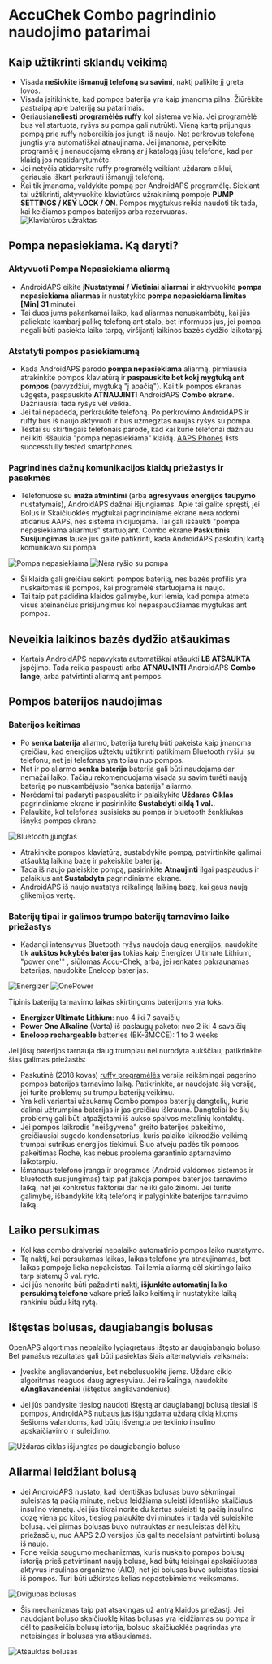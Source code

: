 # AccuChek Combo pagrindinio naudojimo patarimai

## Kaip užtikrinti sklandų veikimą

* Visada **nešiokite išmanujį telefoną su savimi**, naktį palikite jį greta lovos.
* Visada įsitikinkite, kad pompos baterija yra kaip įmanoma pilna. Žiūrėkite pastraipą apie bateriją su patarimais.
* Geriausia**neliesti programėlės ruffy** kol sistema veikia. Jei programėlė bus vėl startuota, ryšys su pompa gali nutrūkti. Vieną kartą prijungus pompą prie ruffy nebereikia jos jungti iš naujo. Net perkrovus telefoną jungtis yra automatiškai atnaujinama. Jei įmanoma, perkelkite programėlę į nenaudojamą ekraną ar į katalogą jūsų telefone, kad per klaidą jos neatidarytumėte.
* Jei netyčia atidarysite ruffy programėlę veikiant uždaram ciklui, geriausia iškart perkrauti išmanųjį telefoną.
* Kai tik įmanoma, valdykite pompą per AndroidAPS programėlę. Siekiant tai užtikrinti, aktyvuokite klaviatūros užrakinimą pompoje **PUMP SETTINGS / KEY LOCK / ON**. Pompos mygtukus reikia naudoti tik tada, kai keičiamos pompos baterijos arba rezervuaras. ![Klaviatūros užraktas](../images/combo/combo-tips-keylock.png)

## Pompa nepasiekiama. Ką daryti?

### Aktyvuoti Pompa Nepasiekiama aliarmą

* AndroidAPS eikite į**Nustatymai / Vietiniai aliarmai** ir aktyvuokite **pompa nepasiekiama aliarmas** ir nustatykite **pompa nepasiekiama limitas [Min]** **31** minutei. 
* Tai duos jums pakankamai laiko, kad aliarmas nenuskambėtų, kai jūs paliekate kambarį palikę telefoną ant stalo, bet informuos jus, jei pompa negali būti pasiekta laiko tarpą, viršijantį laikinos bazės dydžio laikotarpį.

### Atstatyti pompos pasiekiamumą

* Kada AndroidAPS parodo **pompa nepasiekiama** aliarmą, pirmiausia atrakinkite pompos klaviatūrą ir **paspauskite bet kokį mygtuką ant pompos** (pavyzdžiui, mygtuką "į apačią"). Kai tik pompos ekranas užgęsta, paspauskite **ATNAUJINTI** AndroidAPS **Combo ekrane**. Dažniausiai tada ryšys vėl veikia.
* Jei tai nepadeda, perkraukite telefoną. Po perkrovimo AndroidAPS ir ruffy bus iš naujo aktyvuoti ir bus užmegztas naujas ryšys su pompa.
* Testai su skirtingais telefonais parodė, kad kai kurie telefonai dažniau nei kiti iššaukia "pompa nepasiekiama" klaidą. [AAPS Phones](https://docs.google.com/spreadsheets/d/1gZAsN6f0gv6tkgy9EBsYl0BQNhna0RDqA9QGycAqCQc/edit) lists successfully tested smartphones. 

### Pagrindinės dažnų komunikacijos klaidų priežastys ir pasekmės

* Telefonuose su **maža atmintimi** (arba **agresyvaus energijos taupymo** nustatymais), AndroidAPS dažnai išjungiamas. Apie tai galite spręsti, jei Bolus ir Skaičiuoklės mygtukai pagrindiniame ekrane nėra rodomi atidarius AAPS, nes sistema inicijuojama. Tai gali iššaukti "pompa nepasiekiama aliarmus" startuojant. Combo ekrane **Paskutinis Susijungimas** lauke jūs galite patikrinti, kada AndroidAPS paskutinį kartą komunikavo su pompa. 

![Pompa nepasiekiama](../images/combo/combo-tips-pump-unreachable.png) ![Nėra ryšio su pompa](../images/combo/combo-tips-no-connection-to-pump.png)

* Ši klaida gali greičiau sekinti pompos bateriją, nes bazės profilis yra nuskaitomas iš pompos, kai programėlė startuojama iš naujo.
* Tai taip pat padidina klaidos galimybę, kuri lemia, kad pompa atmeta visus ateinančius prisijungimus kol nepaspaudžiamas mygtukas ant pompos. 

## Neveikia laikinos bazės dydžio atšaukimas

* Kartais AndroidAPS nepavyksta automatiškai atšaukti **LB ATŠAUKTA** įspėjimo. Tada reikia paspausti arba **ATNAUJINTI** AndroidAPS **Combo lange**, arba patvirtinti aliarmą ant pompos.

## Pompos baterijos naudojimas

### Baterijos keitimas

* Po **senka baterija** aliarmo, baterija turėtų būti pakeista kaip įmanoma greičiau, kad energijos užtektų užtikrinti patikimam Bluetooth ryšiui su telefonu, net jei telefonas yra toliau nuo pompos.
* Net ir po aliarmo **senka baterija** baterija gali būti naudojama dar nemažai laiko. Tačiau rekomenduojama visada su savim turėti naują bateriją po nuskambėjusio "senka baterija" aliarmo.
* Norėdami tai padaryti paspauskite ir palaikykite **Uždaras Ciklas** pagrindiniame ekrane ir pasirinkite **Sustabdyti ciklą 1 val.**. 
* Palaukite, kol telefonas susisieks su pompa ir bluetooth ženkliukas išnyks pompos ekrane.

![Bluetooth įjungtas](../images/combo/combo-tips-compo.png)

* Atrakinkite pompos klaviatūrą, sustabdykite pompą, patvirtinkite galimai atšauktą laikiną bazę ir pakeiskite bateriją.
* Tada iš naujo paleiskite pompą, pasirinkite **Atnaujinti** ilgai paspaudus ir palaikius ant **Sustabdyta** pagrindiniame ekrane.
* AndroidAPS iš naujo nustatys reikalingą laikiną bazę, kai gaus naują glikemijos vertę. 

### Baterijų tipai ir galimos trumpo baterijų tarnavimo laiko priežastys

* Kadangi intensyvus Bluetooth ryšys naudoja daug energijos, naudokite tik **aukštos kokybės baterijas** tokias kaip Energizer Ultimate Lithium, "power one'" , siūlomas Accu-Chek, arba, jei renkatės pakraunamas baterijas, naudokite Eneloop baterijas. 

![Energizer](../images/combo/combo-tips-energizer.jpg) ![OnePower](../images/combo/combo-tips-power-one.png)

Tipinis baterijų tarnavimo laikas skirtingoms baterijoms yra toks:

* **Energizer Ultimate Lithium**: nuo 4 iki 7 savaičių
* **Power One Alkaline** (Varta) iš paslaugų paketo: nuo 2 iki 4 savaičių
* **Eneloop rechargeable** batteries (BK-3MCCE): 1 to 3 weeks

Jei jūsų baterijos tarnauja daug trumpiau nei nurodyta aukščiau, patikrinkite šias galimas priežastis:

* Paskutinė (2018 kovas) [ruffy programėlės](https://github.com/MilosKozak/ruffy) versija reikšmingai pagerino pompos baterijos tarnavimo laiką. Patikrinkite, ar naudojate šią versiją, jei turite problemų su trumpu baterijų veikimu.
* Yra keli variantai užsukamų Combo pompos baterijų dangtelių, kurie dalinai užtrumpina baterijas ir jas greičiau iškrauna. Dangteliai be šių problemų gali būti atpažįstami iš aukso spalvos metalinių kontaktų.
* Jei pompos laikrodis "neišgyvena" greito baterijos pakeitimo, greičiausiai sugedo kondensatorius, kuris palaiko laikrodžio veikimą trumpai sutrikus energijos tiekimui. Šiuo atveju padės tik pompos pakeitimas Roche, kas nebus problema garantinio aptarnavimo laikotarpiu. 
* Išmanaus telefono įranga ir programos (Android valdomos sistemos ir bluetooth susijungimas) taip pat įtakoja pompos baterijos tarnavimo laiką, net jei konkretūs faktoriai dar ne iki galo žinomi. Jei turite galimybę, išbandykite kitą telefoną ir palyginkite baterijos tarnavimo laiką.

## Laiko persukimas

* Kol kas combo draiveriai nepalaiko automatinio pompos laiko nustatymo.
* Tą naktį, kai persukamas laikas, laikas telefone yra atnaujinamas, bet laikas pompoje lieka nepakeistas. Tai lemia aliarmą dėl skirtingo laiko tarp sistemų 3 val. ryto.
* Jei jūs nenorite būti pažadinti naktį, **išjunkite automatinį laiko persukimą telefone** vakare prieš laiko keitimą ir nustatykite laiką rankiniu būdu kitą rytą.

## Ištęstas bolusas, daugiabangis bolusas

OpenAPS algortimas nepalaiko lygiagretaus ištęsto ar daugiabangio boluso. Bet panašus rezultatas gali būti pasiektas šiais alternatyviais veiksmais:

* Įveskite angliavandenius, bet nebolusuokite jiems. Uždaro ciklo algoritmas reaguos daug agresyviau. Jei reikalinga, naudokite **eAngliavandeniai** (ištęstus angliavandenius).

* Jei jūs bandysite tiesiog naudoti ištęstą ar daugiabangį bolusą tiesiai iš pompos, AndroidAPS nubaus jus išjungdama uždarą ciklą kitoms šešioms valandoms, kad būtų išvengta perteklinio insulino apskaičiavimo ir suleidimo.

![Uždaras ciklas išjungtas po daugiabangio boluso](../images/combo/combo-tips-multiwave-bolus.png)

## Aliarmai leidžiant bolusą

* Jei AndroidAPS nustato, kad identiškas bolusas buvo sėkmingai suleistas tą pačią minutę, nebus leidžiama suleisti identiško skaičiaus insulino vienetų. Jei jūs tikrai norite du kartus suleisti tą pačią insulino dozę viena po kitos, tiesiog palaukite dvi minutes ir tada vėl suleiskite bolusą. Jei pirmas bolusas buvo nutrauktas ar nesuleistas dėl kitų priežasčių, nuo AAPS 2.0 versijos jūs galite nedelsiant patvirtinti bolusą iš naujo.
* Fone veikia saugumo mechanizmas, kuris nuskaito pompos bolusų istoriją prieš patvirtinant naują bolusą, kad būtų teisingai apskaičiuotas aktyvus insulinas organizme (AIO), net jei bolusas buvo suleistas tiesiai iš pompos. Turi būti užkirstas kelias nepastebimiems veiksmams.

![Dvigubas bolusas](../images/combo/combo-tips-doppelbolus.png)

* Šis mechanizmas taip pat atsakingas už antrą klaidos priežastį: Jei naudojant boluso skaičiuoklę kitas bolusas yra leidžiamas su pompa ir dėl to pasikeičia bolusų istorija, bolsuo skaičiuoklės pagrindas yra neteisingas ir bolusas yra atšaukiamas. 

![Atšauktas bolusas](../images/combo/combo-tips-history-changed.png)
